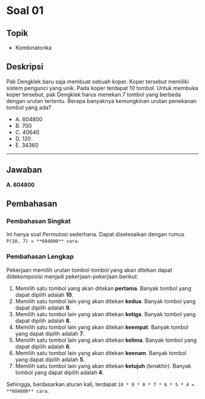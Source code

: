 # Soal 01

## Topik

* Kombinatorika

## Deskripsi

Pak Dengklek baru saja membuat sebuah koper. Koper tersebut memiliki sistem pengunci yang unik. Pada koper terdapat 10 tombol. Untuk membuka koper tersebut, pak Dengklek harus menekan 7 tombol yang berbeda dengan urutan tertentu. Berapa banyaknya kemungkinan urutan penekanan tombol yang ada?

* A. 604800
* B. 700
* C. 40640
* D. 120
* E. 34360

---

## Jawaban

**A. 604800**

## Pembahasan

### Pembahasan Singkat

Ini hanya soal *Permutasi* sederhana.
Dapat diselesaikan dengan rumus `P(10, 7) = **604800** cara`.

### Pembahasan Lengkap

Pekerjaan memilih urutan tombol-tombol yang akan ditekan dapat didekomposisi menjadi pekerjaan-pekerjaan berikut:

1. Memilih satu tombol yang akan ditekan **pertama**. Banyak tombol yang dapat dipilih adalah **10**.
2. Memilih satu tombol lain yang akan ditekan **kedua**. Banyak tombol yang dapat dipilih adalah **9**.
3. Memilih satu tombol lain yang akan ditekan **ketiga**. Banyak tombol yang dapat dipilih adalah **8**.
4. Memilih satu tombol lain yang akan ditekan **keempat**. Banyak tombol yang dapat dipilih adalah **7**.
5. Memilih satu tombol lain yang akan ditekan **kelima**. Banyak tombol yang dapat dipilih adalah **6**.
6. Memilih satu tombol lain yang akan ditekan **keenam**. Banyak tombol yang dapat dipilih adalah **5**.
7. Memilih satu tombol lain yang akan ditekan **ketujuh** *(terakhir)*. Banyak tombol yang dapat dipilih adalah **4**.

Sehingga, berdasarkan aturan kali, terdapat `10 * 9 * 8 * 7 * 6 * 5 * 4 = **604800** cara`.